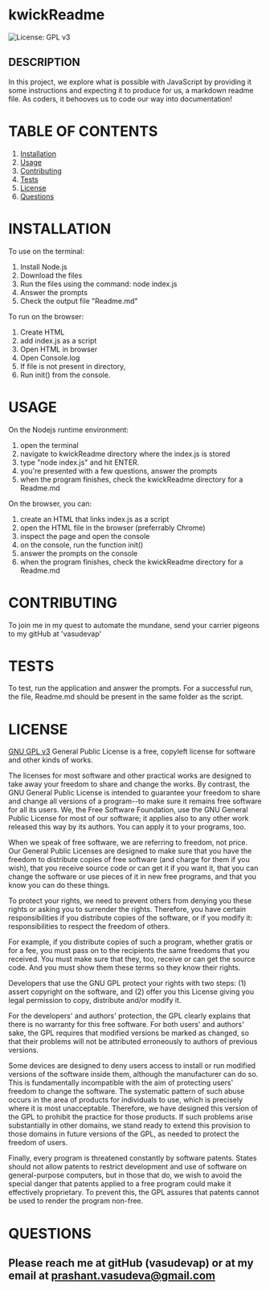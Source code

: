 # kwickReadme
![License: GPL v3](https://img.shields.io/badge/License-GPLv3-blue.svg)

## DESCRIPTION

In this project, we explore what is possible with JavaScript by providing it some instructions and expecting it to produce for us, a markdown readme file.  As coders, it behooves us to code our way into documentation!


# TABLE OF CONTENTS

1. [Installation](#installation)
2. [Usage](#usage)
3. [Contributing](#contributing)
4. [Tests](#tests)
5. [License](#license)
6. [Questions](#questions)

# INSTALLATION
To use on the terminal:
1. Install Node.js
2. Download the files
3. Run the files using the command: node index.js
4. Answer the prompts
5. Check the output file "Readme.md"

To run on the browser:
1. Create HTML
2. add index.js as a script
3. Open HTML in browser
4. Open Console.log
5. If file is not present in directory,
6. Run init() from the console.


# USAGE

On the Nodejs runtime environment:
1. open the terminal
2. navigate to kwickReadme directory where the index.js is stored
3. type "node index.js" and hit ENTER.
4. you're presented with a few questions, answer the prompts
5. when the program finishes, check the kwickReadme directory for a Readme.md

On the browser, you can:
1. create an HTML that links index.js as a script
2. open the HTML file in the browser (preferrably Chrome)
3. inspect the page and open the console
4. on the console, run the function init()
5. answer the prompts on the console
6. when the program finishes, check the kwickReadme directory for a Readme.md
  

# CONTRIBUTING
To join me in my quest to automate the mundane, send your carrier pigeons to my gitHub at 'vasudevap'


# TESTS
To test, run the application and answer the prompts.  For a successful run, the file, Readme.md should be present in the same folder as the script.


# LICENSE
[GNU GPL v3](https://www.gnu.org/licenses/gpl-3.0)
 General Public License is a free, copyleft license for software and other kinds of works.

The licenses for most software and other practical works are designed to take away your freedom to share and change the works. By contrast, the GNU General Public License is intended to guarantee your freedom to share and change all versions of a program--to make sure it remains free software for all its users. We, the Free Software Foundation, use the GNU General Public License for most of our software; it applies also to any other work released this way by its authors. You can apply it to your programs, too.

When we speak of free software, we are referring to freedom, not price. Our General Public Licenses are designed to make sure that you have the freedom to distribute copies of free software (and charge for them if you wish), that you receive source code or can get it if you want it, that you can change the software or use pieces of it in new free programs, and that you know you can do these things.

To protect your rights, we need to prevent others from denying you these rights or asking you to surrender the rights. Therefore, you have certain responsibilities if you distribute copies of the software, or if you modify it: responsibilities to respect the freedom of others.

For example, if you distribute copies of such a program, whether gratis or for a fee, you must pass on to the recipients the same freedoms that you received. You must make sure that they, too, receive or can get the source code. And you must show them these terms so they know their rights.

Developers that use the GNU GPL protect your rights with two steps: (1) assert copyright on the software, and (2) offer you this License giving you legal permission to copy, distribute and/or modify it.

For the developers' and authors' protection, the GPL clearly explains that there is no warranty for this free software. For both users' and authors' sake, the GPL requires that modified versions be marked as changed, so that their problems will not be attributed erroneously to authors of previous versions.

Some devices are designed to deny users access to install or run modified versions of the software inside them, although the manufacturer can do so. This is fundamentally incompatible with the aim of protecting users' freedom to change the software. The systematic pattern of such abuse occurs in the area of products for individuals to use, which is precisely where it is most unacceptable. Therefore, we have designed this version of the GPL to prohibit the practice for those products. If such problems arise substantially in other domains, we stand ready to extend this provision to those domains in future versions of the GPL, as needed to protect the freedom of users.

Finally, every program is threatened constantly by software patents. States should not allow patents to restrict development and use of software on general-purpose computers, but in those that do, we wish to avoid the special danger that patents applied to a free program could make it effectively proprietary. To prevent this, the GPL assures that patents cannot be used to render the program non-free.


# QUESTIONS
Please reach me at gitHub (vasudevap) or at my email at prashant.vasudeva@gmail.com
---

